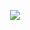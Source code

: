 <p align="center">
  <a href = "https://dirkwhoffmann.github.io/vAmiga"><img src="https://dirkwhoffmann.github.io/vAmiga/images/redirect.png"></a>
</p>
